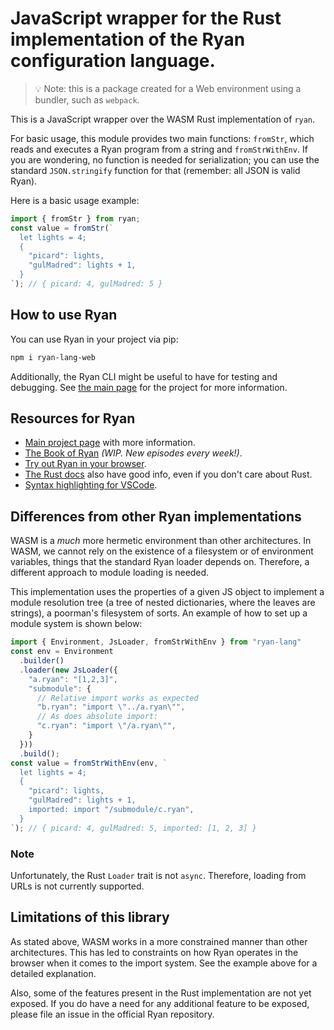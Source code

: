 # JavaScript wrapper for the Rust implementation of the Ryan configuration language.

> 💡 Note: this is a package created for a Web environment using a bundler, such as `webpack`. 

This is a JavaScript wrapper over the WASM Rust implementation of `ryan`.

For basic usage, this module provides two main functions: `fromStr`, which reads
and executes a Ryan program from a string and `fromStrWithEnv`. If you are wondering, no
function is needed for serialization; you can use the standard `JSON.stringify` function
for that (remember: all JSON is valid Ryan).

Here is a basic usage example:
```javascript
import { fromStr } from ryan;
const value = fromStr(`
  let lights = 4;
  {
    "picard": lights,
    "gulMadred": lights + 1,
  }
`); // { picard: 4, gulMadred: 5 }
```

## How to use Ryan

You can use Ryan in your project via pip:
```bash
npm i ryan-lang-web
```
Additionally, the Ryan CLI might be useful to have for testing and debugging. See 
[the main page](https://github.com/tokahuke/ryan) for the project for more information.

## Resources for Ryan

* [Main project page](https://github.com/tokahuke/ryan) with more information.
* [The Book of Ryan](https://tokahuke.github.io/book-of-ryan/) _(WIP. New episodes every week!)_.
* [Try out Ryan in your browser](https://tokahuke.github.io/ryan-online/).
* [The Rust docs](https://docs.rs/ryan) also have good info, even if you don't care about Rust.
* [Syntax highlighting for VSCode](https://marketplace.visualstudio.com/items?itemName=PedroBArruda.ryan-syntax-highlighting).


## Differences from other Ryan implementations

WASM is a _much_ more hermetic environment than other architectures. In WASM, we cannot
rely on the existence of a filesystem or of environment variables, things that the
standard Ryan loader depends on. Therefore, a different approach to module loading is
needed.

This implementation uses the properties of a given JS object to implement a
module resolution tree (a tree of nested dictionaries, where the leaves are strings),
a poorman's filesystem of sorts. An example of how to set up a module system is shown
below:

```javascript
import { Environment, JsLoader, fromStrWithEnv } from "ryan-lang"
const env = Environment
  .builder()
  .loader(new JsLoader({
    "a.ryan": "[1,2,3]",
    "submodule": {
      // Relative import works as expected
      "b.ryan": "import \"../a.ryan\"",
      // As does absolute import:
      "c.ryan": "import \"/a.ryan\"",
    }
  }))
  .build();
const value = fromStrWithEnv(env, `
  let lights = 4;
  {
    "picard": lights,
    "gulMadred": lights + 1,
    imported: import "/submodule/c.ryan",
  }
`); // { picard: 4, gulMadred: 5, imported: [1, 2, 3] }
```

### Note

Unfortunately, the Rust `Loader` trait is not `async`. Therefore, loading from URLs is
not currently supported.

## Limitations of this library

As stated above, WASM works in a more constrained manner than other architectures. This
has led to constraints on how Ryan operates in the browser when it comes to the import
system. See the example above for a detailed explanation.

Also, some of the features present in the Rust implementation are not yet exposed. If you
do have a need for any additional feature to be exposed, please file an issue in the
official Ryan repository.
